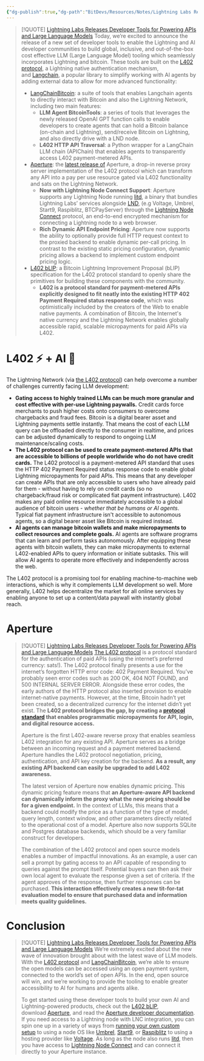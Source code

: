 ```yaml
---
{"dg-publish":true,"dg-path":"BitDevs/Resources/Notes/Lightning Labs Releases Developer Tools for Powering APIs and Large Language Models.md","permalink":"/bit-devs/resources/notes/lightning-labs-releases-developer-tools-for-powering-ap-is-and-large-language-models/","title":"Lightning Labs Releases Developer Tools for Powering APIs and Large Language Models","tags":["bitcoin, lightning, l402, ai, llm, agent, micropayment"],"noteIcon":"3","created":"2023-07-29T23:14:55.709-10:00","updated":"2023-08-10T21:50:25.638-10:00"}
---
```




> [!QUOTE] [Lightning Labs Releases Developer Tools for Powering APIs and Large Language Models](https://www.nobsbitcoin.com/lightning-labs-ai-tools/)
> Today, we’re excited to announce the release of a new set of developer tools to enable the Lightning and AI developer communities to build global, inclusive, and out-of-the-box cost effective LLM (Large Language Model) tooling which seamlessly incorporates Lightning and bitcoin. These tools are built on the [L402 protocol](https://docs.lightning.engineering/the-lightning-network/l402), a Lightning native authentication mechanism, and [Langchain](https://github.com/hwchase17/langchain), a popular library to simplify working with AI agents by adding external data to allow for more advanced functionality:
> - [LangChainBitcoin](https://github.com/lightninglabs/LangChainBitcoin): a suite of tools that enables Langchain agents to directly interact with Bitcoin and also the Lightning Network, including two main features:
> 	- **LLM Agent BitcoinTools**: a series of tools that leverages the newly released OpenAI GPT function calls to enable developers to create agents that can hold a Bitcoin balance (on-chain and Lightning), send/receive Bitcoin on Lightning, and also directly drive with a LND node.
> 	- **L402 HTTP API Traversal**: a Python wrapper for a LangChain LLM chain (APIChain) that enables agents to transparently access L402 payment-metered APIs.
> - [Aperture](https://github.com/lightninglabs/aperture/tree/master): the [latest release of](https://github.com/lightninglabs/aperture/releases/tag/v0.2-beta) Aperture, a drop-in reverse proxy server implementation of the L402 protocol which can transform any API into a pay per use resource gated via L402 functionality and sats on the Lightning Network.
> 	- **Now with Lightning Node Connect Support**: Aperture supports any Lightning Node running [litd](https://github.com/lightninglabs/lightning-terminal#readme), a binary that bundles Lightning Labs’ services alongside [LND](https://github.com/lightningnetwork/lnd#readme), (e.g Voltage, Umbrel, Start9, Raspiblitz, BTCPayServer) through the [Lightning Node Connect](https://docs.lightning.engineering/lightning-network-tools/lightning-terminal/lightning-node-connect) protocol, an end-to-end encrypted mechanism for connecting a Lightning node to a web browser.
> 	- **Rich Dynamic API Endpoint Pricing**: Aperture now supports the ability to optionally provide full HTTP request context to the proxied backend to enable dynamic per-call pricing. In contrast to the existing static pricing configuration, dynamic pricing allows a backend to implement custom endpoint pricing logic.
> - [L402 bLIP](https://github.com/lightning/blips/pull/26): a Bitcoin Lightning Improvement Proposal (bLIP) specification for the L402 protocol standard to openly share the primitives for building these components with the community.
> 	- **L402 is a protocol standard for payment-metered APIs explicitly designed to fit neatly into the existing HTTP 402 Payment Required status response code**, which was optimistically included by the creators of the Web to enable native payments. A combination of Bitcoin, the Internet's native currency and the Lightning Network enables globally accessible rapid, scalable micropayments for paid APIs via L402.
> 

# L402 ⚡ + AI 🤖

The Lightning Network (via [the L402 protocol](https://docs.lightning.engineering/the-lightning-network/l402)) can help overcome a number of challenges currently facing LLM development:
- **Gating access to highly trained LLMs can be much more granular and cost effective with per-use Lightning paywalls.** Credit cards force merchants to push higher costs onto consumers to overcome chargebacks and fraud fees. Bitcoin is a digital bearer asset and Lightning payments settle instantly. That means the cost of each LLM query can be offloaded directly to the consumer in realtime, and prices can be adjusted dynamically to respond to ongoing LLM maintenance/scaling costs.
- **The L402 protocol can be used to create payment-metered APIs that are accessible to billions of people worldwide who do not have credit cards.** The L402 protocol is a payment-metered API standard that uses the HTTP 402 Payment Required status response code to enable global Lightning micropayments for paid APIs. This means that any developer can create APIs that are only accessible to users who have already paid for them - without having to rely on credit cards (so no chargeback/fraud risk or complicated fiat payment infrastructure). L402 makes any paid online resource immediately accessible to a global audience of bitcoin users - *whether that be humans or AI agents*. Typical fiat payment infrastructure isn't accessible to autonomous agents, so a digital bearer asset like Bitcoin is required instead.
- **AI agents can manage bitcoin wallets and make micropayments to collect resources and complete goals.** AI agents are software programs that can learn and perform tasks autonomously. After equipping these agents with bitcoin wallets, they can make micropayments to external L402-enabled APIs to query information or initiate subtasks. This will allow AI agents to operate more effectively and independently across the web.

The L402 protocol is a promising tool for enabling machine-to-machine web interactions, which is why it complements LLM development so well. More generally, L402 helps decentralize the market for all online services by enabling anyone to set up a content/data paywall with instantly global reach.

# Aperture

> [!QUOTE] [Lightning Labs Releases Developer Tools for Powering APIs and Large Language Models](https://www.nobsbitcoin.com/lightning-labs-ai-tools/)
> [The L402 protocol](https://docs.lightning.engineering/the-lightning-network/l402) is a protocol standard for the authentication of paid APIs (using the internet’s preferred currency: sats!). The L402 protocol finally presents a use for the internet’s forgotten HTTP error code: 402 Payment Required. You’ve probably seen error codes such as 200 OK, 404 NOT FOUND, and 500 INTERNAL SERVER ERROR. Alongside these error codes, the early authors of the HTTP protocol also inserted provision to enable internet-native payments. However, at the time, Bitcoin hadn’t yet been created, so a decentralized currency for the internet didn’t yet exist. The **L402 protocol bridges the gap, by creating a [protocol standard](https://github.com/lightning/blips/pull/26) that enables programmatic micropayments for API, login, and digital resource access.**
> 
> Aperture is the first L402-aware reverse proxy that enables seamless L402 integration for any existing API. Aperture serves as a bridge between an incoming request and a payment metered backend. Aperture handles the L402 protocol negotiation, pricing, authentication, and API key creation for the backend. **As a result, any existing API backend can easily be upgraded to add L402 awareness.**
> 
> The latest version of Aperture now enables dynamic pricing. This dynamic pricing feature means that **an Aperture-aware API backend can dynamically inform the proxy what the new pricing should be for a given endpoint.** In the context of LLMs, this means that a backend could modify the price as a function of the type of model, query length, context window, and other parameters directly related to the operational cost of a model. Aperture also now supports SQLite and Postgres database backends, which should be a very familiar construct for developers.
> 
> The combination of the L402 protocol and open source models enables a number of impactful innovations. As an example, a user can sell a prompt by gating access to an API capable of responding to queries against the prompt itself. Potential buyers can then ask their own local agent to evaluate the response given a set of criteria. If the agent approves of the response, then further responses can be purchased. **This interaction effectively creates a new tit-for-tat evaluation model to ensure that purchased data and information meets quality guidelines.**

# Conclusion

> [!QUOTE] [Lightning Labs Releases Developer Tools for Powering APIs and Large Language Models](https://www.nobsbitcoin.com/lightning-labs-ai-tools/)
> We’re extremely excited about the new wave of innovation brought about with the latest wave of LLM models. With the [L402 protocol](https://docs.lightning.engineering/the-lightning-network/l402) and [LangChainBitcoin](https://github.com/lightninglabs/LangChainBitcoin), we’re able to ensure the open models can be accessed using an open payment system, connected to the world’s set of open APIs. In the end, open source will win, and we’re working to provide the tooling to enable greater accessibility to AI for humans and agents alike.
> 
> To get started using these developer tools to build your own AI and Lightning-powered products, check out the [L402 bLIP](https://github.com/lightning/blips/pull/26), download [Aperture](https://github.com/lightninglabs/aperture), and read the [Aperture developer documentation](https://docs.lightning.engineering/lightning-network-tools/aperture). If you need access to a Lightning node with LNC integration, you can spin one up in a variety of ways from [running your own custom setup](https://docs.lightning.engineering/lightning-network-tools/lightning-terminal/get-lit) to using a node OS like [Umbrel](https://umbrel.com/), [Start9](https://start9.com/), or [Raspiblitz](https://raspiblitz.org/) to using a hosting provider like [Voltage](https://voltage.cloud/). As long as the node also runs [litd](https://github.com/lightninglabs/lightning-terminal), then you have access to [Lightning Node Connect](https://docs.lightning.engineering/lightning-network-tools/lightning-terminal/lightning-node-connect) and can connect it directly to your Aperture instance.